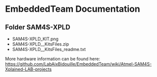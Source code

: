 EmbeddedTeam Documentation
==========================

Folder SAM4S-XPLD
-----------------
* SAM4S-XPLD_KIT.png                
* SAM4S-XPLD__KitsFiles.zip
* SAM4S-XPLD__KitsFiles_readme.txt

More hardware information can be found here: https://github.com/LabAixBidouille/EmbeddedTeam/wiki/Atmel-SAM4S-Xplained-LAB-projects
